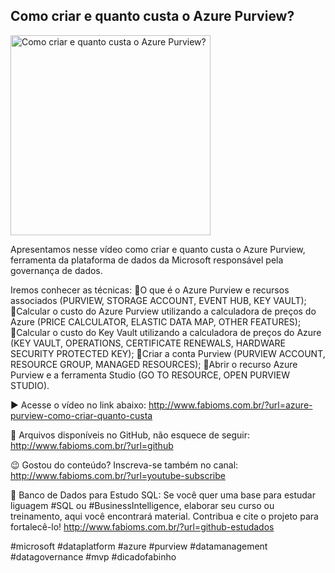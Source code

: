 ## Como criar e quanto custa o Azure Purview?

<img src="https://fabioms.com.br//uploads/youtube/JzOzzTphfG4.png" alt="Como criar e quanto custa o Azure Purview?" title="Azure Purview" width="320"/>

Apresentamos nesse vídeo como criar e quanto custa o Azure Purview, ferramenta da plataforma de dados da Microsoft responsável pela governança de dados.

Iremos conhecer as técnicas:
🔹O que é o Azure Purview e recursos associados (PURVIEW, STORAGE ACCOUNT, EVENT HUB, KEY VAULT);
🔹Calcular o custo do Azure Purview utilizando a calculadora de preços do Azure (PRICE CALCULATOR, ELASTIC DATA MAP, OTHER FEATURES);
🔹Calcular o custo do Key Vault utilizando a calculadora de preços do Azure (KEY VAULT, OPERATIONS, CERTIFICATE RENEWALS, HARDWARE SECURITY PROTECTED KEY);
🔹Criar a conta Purview (PURVIEW ACCOUNT, RESOURCE GROUP, MANAGED RESOURCES);
🔹Abrir o recurso Azure Purview e a ferramenta Studio (GO TO RESOURCE, OPEN PURVIEW STUDIO).

▶️ Acesse o vídeo no link abaixo:
http://www.fabioms.com.br/?url=azure-purview-como-criar-quanto-custa

📁 Arquivos disponíveis no GitHub, não esquece de seguir:
http://www.fabioms.com.br/?url=github

😉 Gostou do conteúdo? Inscreva-se também no canal:
http://www.fabioms.com.br/?url=youtube-subscribe 

🎁 Banco de Dados para Estudo SQL:
Se você quer uma base para estudar liguagem #SQL ou #BusinessIntelligence, elaborar seu curso ou treinamento, aqui você encontrará material. 
Contribua e cite o projeto para fortalecê-lo!
http://www.fabioms.com.br/?url=github-estudados

#microsoft #dataplatform #azure #purview #datamanagement #datagovernance #mvp #dicadofabinho